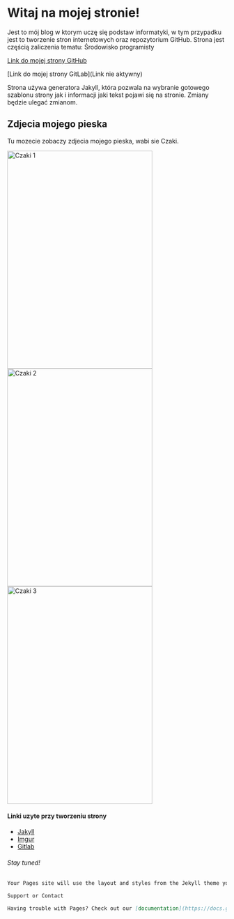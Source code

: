 # Witaj na mojej stronie!

Jest to mój blog w ktorym uczę się podstaw informatyki, w tym przypadku jest to tworzenie stron internetowych oraz repozytorium GitHub. Strona jest częścią zaliczenia tematu: Środowisko programisty 

[Link do mojej strony GitHub](https://github.com/Fluffyguy611)

[Link do mojej strony GitLab](Link nie aktywny)


Strona używa generatora Jakyll, która pozwala na wybranie gotowego szablonu strony jak i informacji jaki tekst pojawi się na stronie. 
Zmiany będzie ulegać zmianom.

## Zdjecia mojego pieska

Tu mozecie zobaczy zdjecia mojego pieska, wabi sie Czaki.

<img src="https://i.imgur.com/gUQTPKx.jpeg" alt="Czaki 1" width="333" height="500"><img src="https://i.imgur.com/8jp1RJ7.jpeg" alt="Czaki 2" width="333" height="500"><img src="https://i.imgur.com/YgEvcvT.jpeg)" alt="Czaki 3" width="333" height="500">


#### Linki uzyte przy tworzeniu strony
- [Jakyll](https://jekyllrb.com/docs/github-pages/)
- [Imgur](https://imgur.com)
- [Gitlab](https://about.gitlab.com)


###### Stay tuned!
```markdown
Your Pages site will use the layout and styles from the Jekyll theme you have selected in your [repository settings](https://github.com/Fluffyguy611/fluffyguy611.github.io/settings/pages). The name of this theme is saved in the Jekyll `_config.yml` configuration file.

Support or Contact

Having trouble with Pages? Check out our [documentation](https://docs.github.com/categories/github-pages-basics/) or [contact support](https://support.github.com/contact) and we’ll help you sort it out.
```

